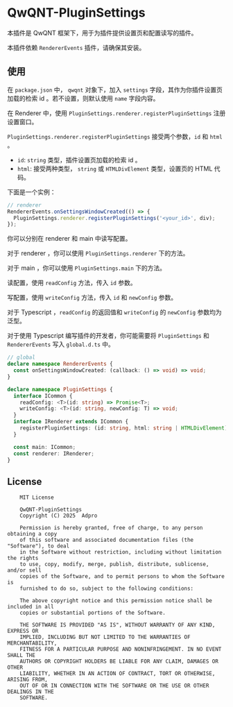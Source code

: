 # QwQNT-PluginSettings

本插件是 QwQNT 框架下，用于为插件提供设置页和配置读写的插件。

本插件依赖 `RendererEvents` 插件，请确保其安装。

## 使用

在 `package.json` 中， `qwqnt` 对象下，加入 `settings` 字段，其作为你插件设置页加载的检索 id 。若不设置，则默认使用 `name` 字段内容。

在 Renderer 中，使用 `PluginSettings.renderer.registerPluginSettings` 注册设置窗口。

`PluginSettings.renderer.registerPluginSettings` 接受两个参数，`id` 和 `html` 。

- `id`: `string` 类型，插件设置页加载的检索 id 。
- `html`: 接受两种类型， `string` 或 `HTMLDivElement` 类型，设置页的 HTML 代码。

下面是一个实例：

```typescript
// renderer
RendererEvents.onSettingsWindowCreated(() => {
  PluginSettings.renderer.registerPluginSettings('<your_id>', div);
});
```

你可以分别在 renderer 和 main 中读写配置。

对于 renderer ，你可以使用 `PluginSettings.renderer` 下的方法。

对于 main ，你可以使用 `PluginSettings.main` 下的方法。

读配置，使用 `readConfig` 方法，传入 `id` 参数。

写配置，使用 `writeConfig` 方法，传入 `id` 和 `newConfig` 参数。

对于 Typescript ，`readConfig` 的返回值和 `writeConfig` 的 `newConfig` 参数均为泛型。

对于使用 Typescript 编写插件的开发者，你可能需要将 `PluginSettings` 和 `RendererEvents` 写入 `global.d.ts` 中。

```typescript
// global
declare namespace RendererEvents {
  const onSettingsWindowCreated: (callback: () => void) => void;
}

declare namespace PluginSettings {
  interface ICommon {
    readConfig: <T>(id: string) => Promise<T>;
    writeConfig: <T>(id: string, newConfig: T) => void;
  }
  interface IRenderer extends ICommon {
    registerPluginSettings: (id: string, html: string | HTMLDivElement) => void;
  }

  const main: ICommon;
  const renderer: IRenderer;
}
```

## License
```
    MIT License

    QwQNT-PluginSettings
    Copyright (C) 2025  Adpro

    Permission is hereby granted, free of charge, to any person obtaining a copy
    of this software and associated documentation files (the "Software"), to deal
    in the Software without restriction, including without limitation the rights
    to use, copy, modify, merge, publish, distribute, sublicense, and/or sell
    copies of the Software, and to permit persons to whom the Software is
    furnished to do so, subject to the following conditions:

    The above copyright notice and this permission notice shall be included in all
    copies or substantial portions of the Software.

    THE SOFTWARE IS PROVIDED "AS IS", WITHOUT WARRANTY OF ANY KIND, EXPRESS OR
    IMPLIED, INCLUDING BUT NOT LIMITED TO THE WARRANTIES OF MERCHANTABILITY,
    FITNESS FOR A PARTICULAR PURPOSE AND NONINFRINGEMENT. IN NO EVENT SHALL THE
    AUTHORS OR COPYRIGHT HOLDERS BE LIABLE FOR ANY CLAIM, DAMAGES OR OTHER
    LIABILITY, WHETHER IN AN ACTION OF CONTRACT, TORT OR OTHERWISE, ARISING FROM,
    OUT OF OR IN CONNECTION WITH THE SOFTWARE OR THE USE OR OTHER DEALINGS IN THE
    SOFTWARE.
```